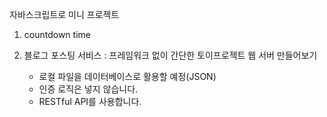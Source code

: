 자바스크립트로 미니 프로젝트
1. countdown time

2. 블로그 포스팅 서비스
   : 프레임워크 없이 간단한 토이프로젝트 웹 서버 만들어보기
   - 로컬 파일을 데이터베이스로 활용할 예정(JSON)
   - 인증 로직은 넣지 않습니다.
   - RESTful API를 사용합니다. 
